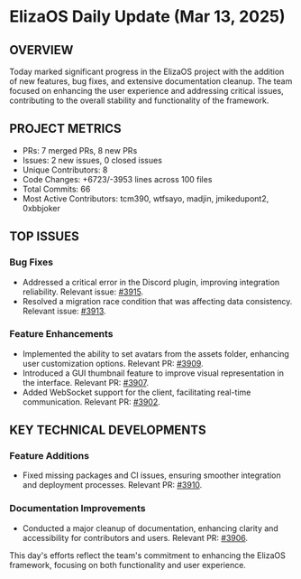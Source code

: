 # ElizaOS Daily Update (Mar 13, 2025)

## OVERVIEW 
Today marked significant progress in the ElizaOS project with the addition of new features, bug fixes, and extensive documentation cleanup. The team focused on enhancing the user experience and addressing critical issues, contributing to the overall stability and functionality of the framework.

## PROJECT METRICS
- PRs: 7 merged PRs, 8 new PRs
- Issues: 2 new issues, 0 closed issues
- Unique Contributors: 8
- Code Changes: +6723/-3953 lines across 100 files
- Total Commits: 66
- Most Active Contributors: tcm390, wtfsayo, madjin, jmikedupont2, 0xbbjoker

## TOP ISSUES
### Bug Fixes
- Addressed a critical error in the Discord plugin, improving integration reliability. Relevant issue: [#3915](https://github.com/elizaos/eliza/issues/3915).
- Resolved a migration race condition that was affecting data consistency. Relevant issue: [#3913](https://github.com/elizaos/eliza/issues/3913).

### Feature Enhancements
- Implemented the ability to set avatars from the assets folder, enhancing user customization options. Relevant PR: [#3909](https://github.com/elizaos/eliza/pull/3909).
- Introduced a GUI thumbnail feature to improve visual representation in the interface. Relevant PR: [#3907](https://github.com/elizaos/eliza/pull/3907).
- Added WebSocket support for the client, facilitating real-time communication. Relevant PR: [#3902](https://github.com/elizaos/eliza/pull/3902).

## KEY TECHNICAL DEVELOPMENTS
### Feature Additions
- Fixed missing packages and CI issues, ensuring smoother integration and deployment processes. Relevant PR: [#3910](https://github.com/elizaos/eliza/pull/3910).

### Documentation Improvements
- Conducted a major cleanup of documentation, enhancing clarity and accessibility for contributors and users. Relevant PR: [#3906](https://github.com/elizaos/eliza/pull/3906). 

This day's efforts reflect the team's commitment to enhancing the ElizaOS framework, focusing on both functionality and user experience.